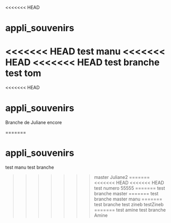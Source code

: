 <<<<<<< HEAD
# appli_souvenirs
<<<<<<< HEAD
test manu
<<<<<<< HEAD
<<<<<<< HEAD
test branche
test tom
=======
<<<<<<< HEAD
# appli_souvenirs
Branche de Juliane encore

=======
# appli_souvenirs
test manu
test branche
>>>>>>> master
>>>>>>> Juliane2
=======
<<<<<<< HEAD
<<<<<<< HEAD
test numero 55555
=======
test branche
>>>>>>> master
=======
test branche
>>>>>>> master
>>>>>>> manu
=======
test branche
test zineb
>>>>>>> testZineb
=======
test amine
test branche
>>>>>>> Amine
